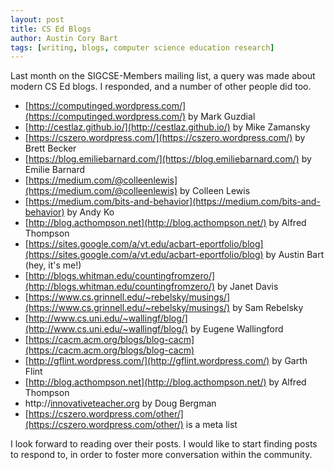 ```yaml
---
layout: post
title: CS Ed Blogs
author: Austin Cory Bart
tags: [writing, blogs, computer science education research]
---
```


Last month on the SIGCSE-Members mailing list, a query was made about modern CS Ed blogs. I responded, and a number of other people did too.

* [https://computinged.wordpress.com/](https://computinged.wordpress.com/) by Mark Guzdial
* [http://cestlaz.github.io/](http://cestlaz.github.io/) by Mike Zamansky
* [https://cszero.wordpress.com/](https://cszero.wordpress.com/) by Brett Becker
* [https://blog.emiliebarnard.com/](https://blog.emiliebarnard.com/) by Emilie Barnard
* [https://medium.com/@colleenlewis](https://medium.com/@colleenlewis) by Colleen Lewis
* [https://medium.com/bits-and-behavior](https://medium.com/bits-and-behavior) by Andy Ko
* [http://blog.acthompson.net](http://blog.acthompson.net/) by Alfred Thompson
* [https://sites.google.com/a/vt.edu/acbart-eportfolio/blog](https://sites.google.com/a/vt.edu/acbart-eportfolio/blog) by Austin Bart (hey, it's me!)
* [http://blogs.whitman.edu/countingfromzero/](http://blogs.whitman.edu/countingfromzero/) by Janet Davis
* [https://www.cs.grinnell.edu/~rebelsky/musings/](https://www.cs.grinnell.edu/~rebelsky/musings/) by Sam Rebelsky
* [http://www.cs.uni.edu/~wallingf/blog/](http://www.cs.uni.edu/~wallingf/blog/) by Eugene Wallingford
* [https://cacm.acm.org/blogs/blog-cacm](https://cacm.acm.org/blogs/blog-cacm)
* [http://gflint.wordpress.com/](http://gflint.wordpress.com/) by Garth Flint
* [http://blog.acthompson.net](http://blog.acthompson.net/) by Alfred Thompson
* http://[innovativeteacher.org](http://innovativeteacher.org/) by Doug Bergman 
* [https://cszero.wordpress.com/other/](https://cszero.wordpress.com/other/) is a meta list  

I look forward to reading over their posts. I would like to start finding posts to respond to, in order to foster more conversation within the community.